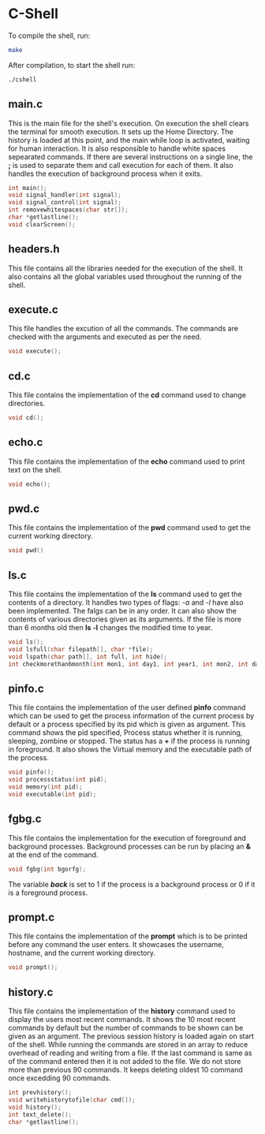 # C-Shell

To compile the shell, run:
```bash
make
```
After compilation, to start the shell run:
```bash
./cshell
```

## main.c

This is the main file for the shell's execution. On execution the shell clears the terminal for smooth execution. It sets up the Home Directory. The history is loaded at this point, and the main while loop is activated, waiting for human interaction. It is also responsible to handle white spaces sepearated commands. If there are several instructions on a single line, the **;** is used to separate them and call execution for each of them. It also handles the execution of background process when it exits.

```c
int main();
void signal_handler(int signal);
void signal_control(int signal);
int removewhitespaces(char str[]);
char *getlastline();
void clearScreen();
```

## headers.h

This file contains all the libraries needed for the execution of the shell. It also contains all the global variables used throughout the running of the shell.

## execute.c

This file handles the excution of all the commands. The commands are checked with the arguments and executed as per the need.

```c
void execute();
```

## cd.c

This file contains the implementation of the **cd** command used to change directories.

```c
void cd();
```

## echo.c

This file contains the implementation of the **echo** command used to print text on the shell.

```c
void echo();
```

## pwd.c

This file contains the implementation of the **pwd** command used to get the current working directory.

```c
void pwd()
```

## ls.c

This file contains the implementation of the **ls** command used to get the contents of a directory. It handles two types of flags: _-a_ and _-l_ have also been implemented. The falgs can be in any order. It can also show the contents of various directories given as its arguments. If the file is more than 6 months old then **ls -l** changes the modified time to year.

```c
void ls();
void lsfull(char filepath[], char *file);
void lspath(char path[], int full, int hide);
int checkmorethan6month(int mon1, int day1, int year1, int mon2, int day2, int year2);
```

## pinfo.c

This file contains the implementation of the user defined **pinfo** command which can be used to get the process information of the current process by default or a process specified by its pid which is given as argument. This command shows the pid specified, Process status whether it is running, sleeping, zombine or stopped. The status has a **+** if the process is running in foreground. It also shows the Virtual memory and the executable path of the process.

```c
void pinfo();
void processstatus(int pid);
void memory(int pid);
void executable(int pid);
```

## fgbg.c

This file contains the implementation for the execution of foreground and background processes. Background processes can be run by placing an **&** at the end of the command.

```c
void fgbg(int bgorfg);
```

The variable **_back_** is set to 1 if the process is a background process or 0 if it is a foreground process.

## prompt.c

This file contains the implementation of the **prompt** which is to be printed before any command the user enters. It showcases the username, hostname, and the current working directory.

```c
void prompt();
```

## history.c

This file contains the implementation of the **history** command used to display the users most recent commands. It shows the 10 most recent commands by default but the number of commands to be shown can be given as an argument. The previous session history is loaded again on start of the shell. While running the commands are stored in an array to reduce overhead of reading and writing from a file. If the last command is same as of the command entered then it is not added to the file. We do not store more than previous 90 commands. It keeps deleting oldest 10 command once excedding 90 commands.

```c
int prevhistory();
void writehistorytofile(char cmd[]);
void history();
int text_delete();
char *getlastline();
```


